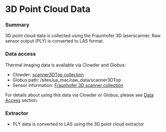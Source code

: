 # 3D Point Cloud Data

### Summary

3D point cloud data is collected using the Fraunhofer 3D laserscanner. Raw sensor output \(PLY\) is converted to LAS format.

### Data access

Thermal imaging data is available via Clowder and Globus:

* Clowder: [scanner3DTop collection](https://terraref.ncsa.illinois.edu/clowder/collection/5728c0a4e4b03269d7079ac0)
* Globus path:  /sites/ua\_mac/raw\_data/scanner3DTop
* Sensor information: [Fraunhofer 3D scanner collection](https://terraref.ncsa.illinois.edu/clowder/files/581793394f0ce77b66562ff9?dataset=581789af4f0ce77b6655d094&space=)

For details about using this data via Clowder or Globus, please see [Data Access](/how-to-access-data.md) section.

### Extractor

* PLY data is converted to LAS using the 3D point cloud extractor

